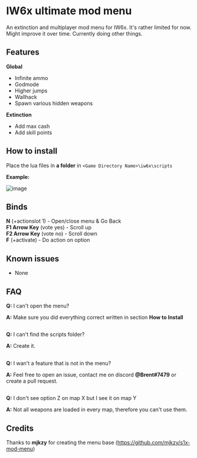 # IW6x ultimate mod menu
An extinction and multiplayer mod menu for IW6x. It's rather limited for now. Might improve it over time. Currently doing other things.

## Features
**Global**
- Infinite ammo
- Godmode
- Higher jumps
- Wallhack
- Spawn various hidden weapons

**Extinction**
- Add max cash
- Add skill points

## How to install
Place the lua files in **a folder** in `<Game Directory Name>\iw6x\scripts`

**Example:**

![image](https://user-images.githubusercontent.com/70229620/124800257-bb265d80-df55-11eb-820e-33c666913b6f.png)

## Binds
**N** (+actionslot 1) - Open/close menu & Go Back</br>
**F1 Arrow Key** (vote yes) - Scroll up</br>
**F2 Arrow Key** (vote no) - Scroll down</br>
**F** (+activate) - Do action on option

## Known issues
- None

## FAQ
**Q:** I can't open the menu?

**A:** Make sure you did everything correct written in section **How to Install**
##
**Q:** I can't find the scripts folder?

**A:** Create it.
##
**Q:** I wan't a feature that is not in the menu?

**A:** Feel free to open an issue, contact me on discord **@Brent#7479** or create a pull request.

##
**Q:** I don't see option Z on map X but I see it on map Y

**A:** Not all weapons are loaded in every map, therefore you can't use them.

## Credits
Thanks to **mjkzy** for creating the menu base (https://github.com/mjkzy/s1x-mod-menu) 

